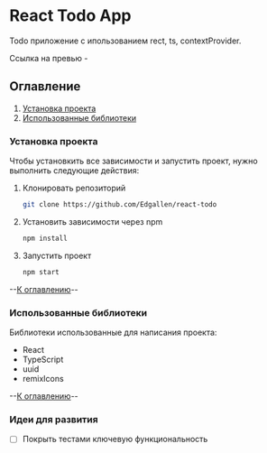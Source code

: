 # React Todo App
Todo приложение с ипользованием rect, ts, contextProvider.

Ссылка на превью - 

## Оглавление  
1. [Установка проекта](#Установка-проекта)
2. [Использованные библиотеки](#Использованные-библиотеки)

### Установка проекта

Чтобы установкить все зависимости и запустить проект, нужно выполнить следующие действия:

1. Клонировать репозиторий
   ```sh
   git clone https://github.com/Edgallen/react-todo
   ```
2. Установить зависимости через npm
   ```sh
   npm install
   ```
3. Запустить проект
   ```sh
   npm start
   ```
   
--[К оглавлению](#Оглавление)--

### Использованные библиотеки
Библиотеки использованные для написания проекта:

* React
* TypeScript
* uuid
* remixIcons

--[К оглавлению](#Оглавление)--

### Идеи для развития 
- [ ] Покрыть тестами ключевую функциональность